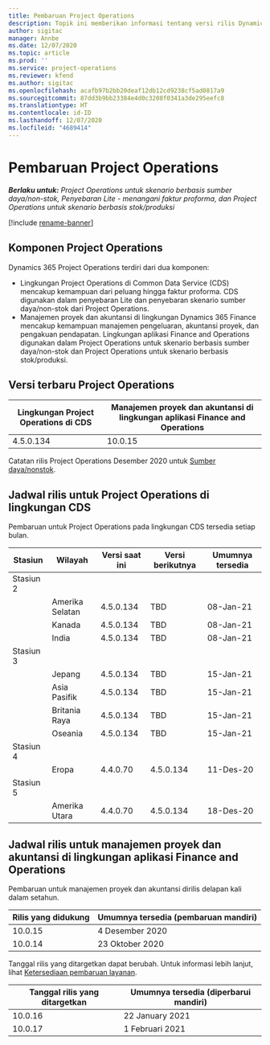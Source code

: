 ```yaml
---
title: Pembaruan Project Operations
description: Topik ini memberikan informasi tentang versi rilis Dynamics 365 Project Operations.
author: sigitac
manager: Annbe
ms.date: 12/07/2020
ms.topic: article
ms.prod: ''
ms.service: project-operations
ms.reviewer: kfend
ms.author: sigitac
ms.openlocfilehash: acafb97b2bb20deaf12db12cd9238cf5ad0817a9
ms.sourcegitcommit: 87dd3b9bb23384e4d0c3208f0341a3de295eefc8
ms.translationtype: HT
ms.contentlocale: id-ID
ms.lasthandoff: 12/07/2020
ms.locfileid: "4689414"
---
```

# <a name="project-operations-updates"></a>Pembaruan Project Operations

_**Berlaku untuk:** Project Operations untuk skenario berbasis sumber daya/non-stok, Penyebaran Lite - menangani faktur proforma, dan Project Operations untuk skenario berbasis stok/produksi_

[!include [rename-banner](~/includes/cc-data-platform-banner.md)]

## <a name="project-operations-components"></a>Komponen Project Operations

Dynamics 365 Project Operations terdiri dari dua komponen:

- Lingkungan Project Operations di Common Data Service (CDS) mencakup kemampuan dari peluang hingga faktur proforma. CDS digunakan dalam penyebaran Lite dan penyebaran skenario sumber daya/non-stok dari Project Operations.
- Manajemen proyek dan akuntansi di lingkungan Dynamics 365 Finance mencakup kemampuan manajemen pengeluaran, akuntansi proyek, dan pengakuan pendapatan. Lingkungan aplikasi Finance and Operations digunakan dalam Project Operations untuk skenario berbasis sumber daya/non-stok dan Project Operations untuk skenario berbasis stok/produksi.

## <a name="project-operations-latest-version"></a>Versi terbaru Project Operations

| Lingkungan Project Operations di CDS | Manajemen proyek dan akuntansi di lingkungan aplikasi Finance and Operations |
| --- | --- |
| 4.5.0.134 | 10.0.15 |

Catatan rilis Project Operations Desember 2020 untuk [Sumber daya/nonstok](whats-new-dec-2020-resource-based.md).

## <a name="release-schedule-for-project-operations-on-cds-environment"></a>Jadwal rilis untuk Project Operations di lingkungan CDS

Pembaruan untuk Project Operations pada lingkungan CDS tersedia setiap bulan. 

| Stasiun   | Wilayah        | Versi saat ini | Versi berikutnya | Umumnya tersedia |
|-----------|---------------|-----------------|--------------|---------------------|
| Stasiun 2 |   &nbsp;      |    &nbsp;       | &nbsp;       |      &nbsp;         |
|   &nbsp;  | Amerika Selatan |  4.5.0.134       | TBD     | 08-Jan-21           |
|    &nbsp; | Kanada        |  4.5.0.134       | TBD     | 08-Jan-21          |
|   &nbsp;  | India         |  4.5.0.134       | TBD     | 08-Jan-21           |
| Stasiun 3  |      &nbsp;   |     &nbsp;      |     &nbsp;   |      &nbsp;         |
|   &nbsp;  | Jepang         |  4.5.0.134       | TBD     | 15-Jan-21           |
|   &nbsp;  | Asia Pasifik  |  4.5.0.134       | TBD     | 15-Jan-21           |
|   &nbsp;  | Britania Raya |  4.5.0.134       | TBD     | 15-Jan-21           |
|   &nbsp;  | Oseania       |  4.5.0.134       | TBD     | 15-Jan-21           |
| Stasiun 4 |     &nbsp;    |     &nbsp;      |     &nbsp;   |      &nbsp;         |
|   &nbsp;  | Eropa        |  4.4.0.70       | 4.5.0.134     | 11-Des-20           |
| Stasiun 5 |     &nbsp;    |     &nbsp;      |     &nbsp;   |      &nbsp;         |
|   &nbsp;  | Amerika Utara |  4.4.0.70       | 4.5.0.134     | 18-Des-20           |

## <a name="release-schedule-for-project-management-and-accounting-in-the-finance-and-operations-apps-environment"></a>Jadwal rilis untuk manajemen proyek dan akuntansi di lingkungan aplikasi Finance and Operations

Pembaruan untuk manajemen proyek dan akuntansi dirilis delapan kali dalam setahun.

| Rilis yang didukung | Umumnya tersedia (pembaruan mandiri) |
| --- | --- |
| 10.0.15 | 4 Desember 2020 |
| 10.0.14 | 23 Oktober 2020 |

Tanggal rilis yang ditargetkan dapat berubah. Untuk informasi lebih lanjut, lihat [Ketersediaan pembaruan layanan](https://docs.microsoft.com/dynamics365/fin-ops-core/fin-ops/get-started/public-preview-releases?toc=/dynamics365/finance/toc.json).

| Tanggal rilis yang ditargetkan | Umumnya tersedia (diperbarui mandiri) |
| --- | --- |
| 10.0.16 | 22 January 2021 |
| 10.0.17 | 1 Februari 2021 |

